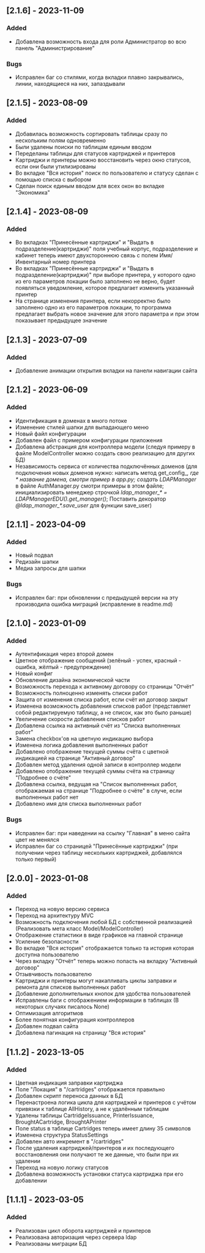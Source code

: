 ## [2.1.6] - 2023-11-09
### Added
- Добавлена возможность входа для роли Администратор во всю панель "Администрирование"
### Bugs
- Исправлен баг со стилями, когда вкладки плавно закрывались, линии, находящиеся на них, запаздывали 
## [2.1.5] - 2023-08-09
### Added
- Добавилась возможность сортировать таблицы сразу по нескольким полям одновременно
- Были удалены поиски по таблицам единым вводом
- Переделаны таблицы для статусов картриджей и принтеров
- Картриджи и принтеры можно восстановить через окно статусов, если они были утилизированы
- Во вкладке "Вся история" поиск по пользователю и статусу сделан с помощью списка с выбором
- Сделан поиск единым вводом для всех окон во вкладке "Экономика"
## [2.1.4] - 2023-08-09
### Added
- Во вкладках "Принесённые картриджи" и "Выдать в подразделение(картриджи)" поля учебный корпус, подразделение и кабинет теперь имеют двухстороннюю связь с полем Имя/Инвентарный номер принтера
- Во вкладках "Принесённые картриджи" и "Выдать в подразделение(картриджи)" при выборе принтера, у которого одно из его параметров локации было заполнено не верно, будет появляться уведомление, которое предлагает изменить указанный принтер
- На странице изменения принтера, если некорректно было заполнено одно из его параметров локации, то программа предлагает выбрать новое значение для этого параметра и при этом показывает предыдущее значение
## [2.1.3] - 2023-07-09
### Added
- Добавление анимации открытия вкладки на панели навигации сайта
## [2.1.2] - 2023-06-09
### Added
- Идентификация в доменах в много потоке
- Изменение стилей шапки для выпадающего меню
- Новый файл конфигурации
- Добавлен файл с примером конфигурации приложения
- Добавлена абстракция для контроллера модели (следуя примеру в файле ModelController можно создать свою реализацию для других БД)
- Независимость сервиса от количества подключённых доменов (для подключения новых доменов нужно: написать метод get_config_*, где * название домена, смотри пример в app.py; создать LDAPManager* в файле AuthManager.py смотри примеры в этом файле; инициализировать менеджер строчкой <i>ldap_manager_* = LDAPManagerEDU().get_manager()</i>; Поставить декоратор <i>@ldap_manager_*.save_user</i> для функции save_user)
## [2.1.1] - 2023-04-09
### Added
- Новый подвал
- Редизайн шапки
- Медиа запросы для шапки
### Bugs
- Исправлен баг: при обновлении с предыдущей версии на эту производила ошибка миграций (исправление в readme.md)
## [2.1.0] - 2023-01-09
### Added
- Аутентификация через второй домен
- Цветное отображение сообщений (зелёный - успех, красный - ошибка, жёлтый - предупреждение)
- Новый конфиг
- Обновление дизайна экономической части
- Возможность перехода к активному договору со страницы "Отчёт"
- Возможность полноценно изменять списки работ
- Защита от изменения списка работ, если счёт ил договор закрыт
- Изменена возможность добавления списков работ (представляет собой редактируемую таблицу, а не список, как это было раньше)
- Увеличение скорости добавления списков работ
- Добавлена ссылка на активный счёт из "Списка выполненных работ"
- Замена checkbox'ов на цветную индикацию выбора
- Изменена логика добавления выполненных работ
- Добавлено отображение текущей суммы счёта с цветной индикацией на странице "Активный договор"
- Добавлен метод удаления одной записи в контроллер модели
- Добавлено отображение текущей суммы счёта на страницу "Подробнее о счёте"
- Добавлена ссылка, ведущая на "Список выполненных работ, отображаемая на странице "Подробнее о счёте" в случе, если выполненных работ нет
- Добавлено имя для списка выполненных работ
### Bugs
- Исправлен баг: при наведении на ссылку "Главная" в меню сайта цвет не менялся
- Исправлен баг со страницей "Принесённые картриджи" (при получении через таблицу нескольких картриджей, добавлялся только первый)
## [2.0.0] - 2023-01-08
### Added
- Переход на новую версию сервиса
- Переход на архитектуру MVC
- Возможность подключения любой БД с собственной реализацией (Реализовать мета класс Model/ModelController)
- Отображение статистики в виде графиков на главной странице
- Усиление безопасности
- Во вкладке "Вся история" отображается только та история которая доступна пользователю
- Через вкладку "Отчёт" теперь можно попасть на вкладку "Активный договор"
- Отзывчивость пользователю
- Картриджи и принтеры могут накапливать циклы заправки и ремонта для списков выполненных работ
- Добавление дополнительных кнопок для удобства пользователей
- Исправлены баги с отображением информации в таблицах (В некоторых случаях писалось None)
- Оптимизация алгоритмов
- Более понятная конфигурация контроллеров
- Добавлен подвал сайта
- Добавлена пагинация на страницу "Вся история"
## [1.1.2] - 2023-13-05
### Added
- Цветная индикация заправки картриджа
- Поле "Локация" в "/cartridges" отображается правильно
- Добавлен скрипт переноса данных в БД
- Перенастроена логика цикла для картриджей и принтеров с учётом привязки к таблице AllHistory, а не к удалённым таблицам
- Удалены таблицы CartridgeIssuance, PrinterIssuance, BroughtACartridge, BroughtAPrinter
- Поле status в таблице Cartridges теперь имеет длину 35 символов
- Изменена структура StatusSettings
- Добавлен авто инкремент в "/cartridges"
- После удаления картриджей/принтеров и их последующего восстановления они получают те же данные, что были при их удалении
- Переход на новую логику статусов
- Добавлена возможность установки статуса картриджа при его добавлении
## [1.1.1] - 2023-03-05
### Added
- Реализован цикл оборота картриджей и принтеров
- Реализована авторизация через сервера ldap
- Реализованы миграции БД

